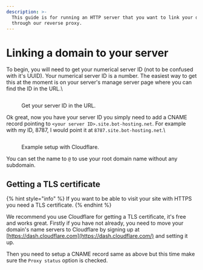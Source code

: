 ```yaml
---
description: >-
  This guide is for running an HTTP server that you want to link your domain to,
  through our reverse proxy.
---
```


# Linking a domain to your server

To begin, you will need to get your numerical server ID (not to be confused with it's UUID). Your numerical server ID is a number. The easiest way to get this at the moment is on your server's manage server page where you can find the ID in the URL.\


<figure><img src="../.gitbook/assets/domain1.png" alt=""><figcaption><p>Get your server ID in the URL.</p></figcaption></figure>

Ok great, now you have your server ID you simply need to add a CNAME record pointing to `<your server ID>.site.bot-hosting.net`. For example with my ID, 8787, I would point it at `8787.site.bot-hosting.net`.\


<figure><img src="../.gitbook/assets/domain2.png" alt=""><figcaption><p>Example setup with Cloudflare.</p></figcaption></figure>

You can set the name to `@` to use your root domain name without any subdomain.

## Getting a TLS certificate <a href="#getting-a-tls-certificate" id="getting-a-tls-certificate"></a>

{% hint style="info" %}
If you want to be able to visit your site with HTTPS you need a TLS certificate.
{% endhint %}

We recommend you use Cloudflare for getting a TLS certificate, it's free and works great. Firstly if you have not already, you need to move your domain's name servers to Cloudflare by signing up at [https://dash.cloudflare.com](https://dash.cloudflare.com/) and setting it up.

Then you need to setup a CNAME record same as above but this time make sure the `Proxy status` option is checked.
